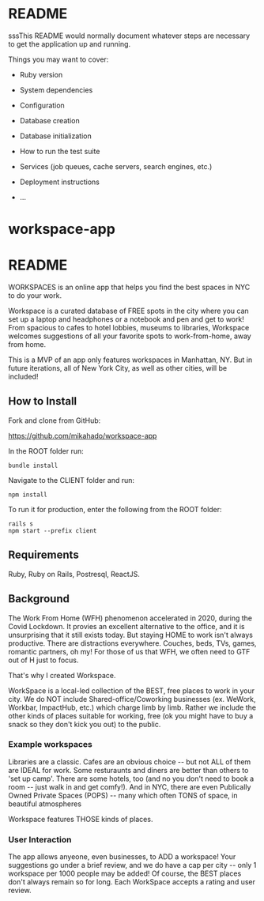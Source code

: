 # README

sssThis README would normally document whatever steps are necessary to get the
application up and running.

Things you may want to cover:

* Ruby version

* System dependencies

* Configuration

* Database creation

* Database initialization

* How to run the test suite

* Services (job queues, cache servers, search engines, etc.)

* Deployment instructions

* ...
# workspace-app
# README

WORKSPACES is an online app that helps you find the best spaces in NYC to do your work.

Workspace is a curated database of FREE spots in the city where you can set up a laptop and headphones or a notebook and pen and get to work! From spacious to cafes to hotel lobbies, museums to libraries, Workspace welcomes suggestions of all your favorite spots to work-from-home, away from home.

This is a MVP of an app only features workspaces in Manhattan, NY. But in future iterations, all of New York City, as well as other cities, will be included! 

## How to Install

Fork and clone from GitHub: 

https://github.com/mikahado/workspace-app

In the ROOT folder run:   

~~~
bundle install
~~~

Navigate to the CLIENT folder and run:

~~~
npm install
~~~

To run it for production, enter the following from the ROOT folder: 

~~~
rails s
npm start --prefix client
~~~

## Requirements

Ruby, Ruby on Rails, Postresql, ReactJS. 

## Background

The Work From Home (WFH) phenomenon accelerated in 2020, during the Covid Lockdown. It provies an excellent alternative to the office, and it is unsurprising that it still exists today. But staying HOME to work isn't always productive. There are distractions everywhere. Couches, beds, TVs, games, romantic partners, oh my! For those of us that WFH, we often need to GTF out of H just to focus. 

That's why I created Workspace. 

WorkSpace is a local-led collection of the BEST, free places to work in your city. 
We do NOT include Shared-office/Coworking businesses (ex. WeWork, Workbar, ImpactHub, etc.) which charge limb by limb. 
Rather we include the other kinds of places suitable for working, free (ok you might have to buy a snack so they don't kick you out) to the public. 

### Example workspaces

Libraries are a classic. 
Cafes are an obvious choice -- but not ALL of them are IDEAL for work. 
Some resturaunts and diners are better than others to 'set up camp'. 
There are some hotels, too (and no you don't need to book a room -- just walk in and get comfy!). 
And in NYC, there are even Publically Owned Private Spaces (POPS) -- many which often TONS of space, in beautiful atmospheres

Workspace features THOSE kinds of places.

### User Interaction

The app allows anyeone, even businesses, to ADD a workspace! 
Your suggestions go under a brief review, and we do have a cap per city -- only 1 workspace per 1000 people may be added!
Of course, the BEST places don't always remain so for long. 
Each WorkSpace accepts a rating and user review. 






